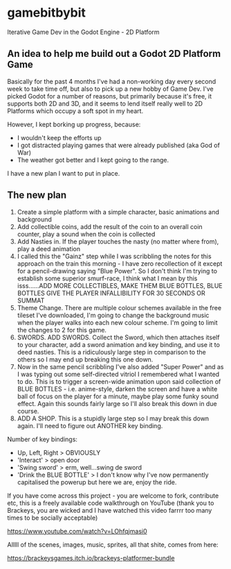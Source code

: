 # gamebitbybit
Iterative Game Dev in the Godot Engine - 2D Platform

## An idea to help me build out a Godot 2D Platform Game
Basically for the past 4 months I've had a non-working day every second week to take time off, but also to pick up a new hobby of Game Dev. I've picked Godot for a number of reasons, but primarily because it's free, it supports both 2D and 3D, and it seems to lend itself really well to 2D Platforms which occupy a soft spot in my heart.

However, I kept borking up progress, because:
- I wouldn't keep the efforts up
- I got distracted playing games that were already published (aka God of War)
- The weather got better and I kept going to the range.

I have a new plan I want to put in place.

## The new plan

1. Create a simple platform with a simple character, basic animations and background <DONE>
2. Add collectible coins, add the result of the coin to an overall coin counter, play a sound when the coin is collected <DONE>
3. Add Nasties in. If the player touches the nasty (no matter where from), play a deed animation <DONE>
4. I called this the "Gainz" step while I was scribbling the notes for this approach on the train this morning - I have zero recollection of it except for a pencil-drawing saying "Blue Power". So I don't think I'm trying to establish some superior smurf-race, I think what I mean by this isss......ADD MORE COLLECTIBLES, MAKE THEM BLUE BOTTLES, BLUE BOTTLES GIVE THE PLAYER INFALLIBILITY FOR 30 SECONDS OR SUMMAT
5. Theme Change. There are multiple colour schemes available in the free tileset I've downloaded, I'm going to change the background music when the player walks into each new colour scheme. I'm going to limit the changes to 2 for this game.
6. SWORDS. ADD SWORDS. Collect the Sword, which then attaches itself to your character, add a sword animation and key binding, and use it to deed nasties. This is a ridiculously large step in comparison to the others so I may end up breaking this one down.
7. Now in the same pencil scribbling I've also added "Super Power" and as I was typing out some self-directed vitriol I remembered what I wanted to do. This is to trigger a screen-wide animation upon said collection of BLUE BOTTLES - i.e. anime-style, darken the screen and have a white ball of focus on the player for a minute, maybe play some funky sound effect. Again this sounds fairly large so I'll also break this down in due course.
8. ADD A SHOP. This is a stupidly large step so I may break this down again. I'll need to figure out ANOTHER key binding.

Number of key bindings:
- Up, Left, Right > OBVIOUSLY
- 'Interact' > open door
- 'Swing sword' > erm, well...swing de sword
- 'Drink the BLUE BOTTLE' > I don't know why I've now permanently capitalised the powerup but here we are, enjoy the ride.

If you have come across this project - you are welcome to fork, contribute etc, this is a freely available code walkthrough on YouTube (thank you to Brackeys, you are wicked and I have watched this video farrrr too many times to be socially acceptable)

https://www.youtube.com/watch?v=LOhfqjmasi0

Alllll of the scenes, images, music, sprites, all that shite, comes from here:

https://brackeysgames.itch.io/brackeys-platformer-bundle

